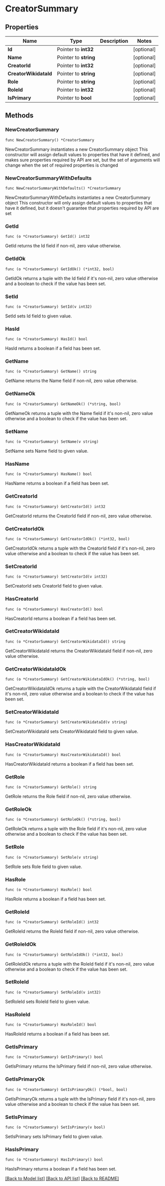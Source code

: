# CreatorSummary

## Properties

Name | Type | Description | Notes
------------ | ------------- | ------------- | -------------
**Id** | Pointer to **int32** |  | [optional] 
**Name** | Pointer to **string** |  | [optional] 
**CreatorId** | Pointer to **int32** |  | [optional] 
**CreatorWikidataId** | Pointer to **string** |  | [optional] 
**Role** | Pointer to **string** |  | [optional] 
**RoleId** | Pointer to **int32** |  | [optional] 
**IsPrimary** | Pointer to **bool** |  | [optional] 

## Methods

### NewCreatorSummary

`func NewCreatorSummary() *CreatorSummary`

NewCreatorSummary instantiates a new CreatorSummary object
This constructor will assign default values to properties that have it defined,
and makes sure properties required by API are set, but the set of arguments
will change when the set of required properties is changed

### NewCreatorSummaryWithDefaults

`func NewCreatorSummaryWithDefaults() *CreatorSummary`

NewCreatorSummaryWithDefaults instantiates a new CreatorSummary object
This constructor will only assign default values to properties that have it defined,
but it doesn't guarantee that properties required by API are set

### GetId

`func (o *CreatorSummary) GetId() int32`

GetId returns the Id field if non-nil, zero value otherwise.

### GetIdOk

`func (o *CreatorSummary) GetIdOk() (*int32, bool)`

GetIdOk returns a tuple with the Id field if it's non-nil, zero value otherwise
and a boolean to check if the value has been set.

### SetId

`func (o *CreatorSummary) SetId(v int32)`

SetId sets Id field to given value.

### HasId

`func (o *CreatorSummary) HasId() bool`

HasId returns a boolean if a field has been set.

### GetName

`func (o *CreatorSummary) GetName() string`

GetName returns the Name field if non-nil, zero value otherwise.

### GetNameOk

`func (o *CreatorSummary) GetNameOk() (*string, bool)`

GetNameOk returns a tuple with the Name field if it's non-nil, zero value otherwise
and a boolean to check if the value has been set.

### SetName

`func (o *CreatorSummary) SetName(v string)`

SetName sets Name field to given value.

### HasName

`func (o *CreatorSummary) HasName() bool`

HasName returns a boolean if a field has been set.

### GetCreatorId

`func (o *CreatorSummary) GetCreatorId() int32`

GetCreatorId returns the CreatorId field if non-nil, zero value otherwise.

### GetCreatorIdOk

`func (o *CreatorSummary) GetCreatorIdOk() (*int32, bool)`

GetCreatorIdOk returns a tuple with the CreatorId field if it's non-nil, zero value otherwise
and a boolean to check if the value has been set.

### SetCreatorId

`func (o *CreatorSummary) SetCreatorId(v int32)`

SetCreatorId sets CreatorId field to given value.

### HasCreatorId

`func (o *CreatorSummary) HasCreatorId() bool`

HasCreatorId returns a boolean if a field has been set.

### GetCreatorWikidataId

`func (o *CreatorSummary) GetCreatorWikidataId() string`

GetCreatorWikidataId returns the CreatorWikidataId field if non-nil, zero value otherwise.

### GetCreatorWikidataIdOk

`func (o *CreatorSummary) GetCreatorWikidataIdOk() (*string, bool)`

GetCreatorWikidataIdOk returns a tuple with the CreatorWikidataId field if it's non-nil, zero value otherwise
and a boolean to check if the value has been set.

### SetCreatorWikidataId

`func (o *CreatorSummary) SetCreatorWikidataId(v string)`

SetCreatorWikidataId sets CreatorWikidataId field to given value.

### HasCreatorWikidataId

`func (o *CreatorSummary) HasCreatorWikidataId() bool`

HasCreatorWikidataId returns a boolean if a field has been set.

### GetRole

`func (o *CreatorSummary) GetRole() string`

GetRole returns the Role field if non-nil, zero value otherwise.

### GetRoleOk

`func (o *CreatorSummary) GetRoleOk() (*string, bool)`

GetRoleOk returns a tuple with the Role field if it's non-nil, zero value otherwise
and a boolean to check if the value has been set.

### SetRole

`func (o *CreatorSummary) SetRole(v string)`

SetRole sets Role field to given value.

### HasRole

`func (o *CreatorSummary) HasRole() bool`

HasRole returns a boolean if a field has been set.

### GetRoleId

`func (o *CreatorSummary) GetRoleId() int32`

GetRoleId returns the RoleId field if non-nil, zero value otherwise.

### GetRoleIdOk

`func (o *CreatorSummary) GetRoleIdOk() (*int32, bool)`

GetRoleIdOk returns a tuple with the RoleId field if it's non-nil, zero value otherwise
and a boolean to check if the value has been set.

### SetRoleId

`func (o *CreatorSummary) SetRoleId(v int32)`

SetRoleId sets RoleId field to given value.

### HasRoleId

`func (o *CreatorSummary) HasRoleId() bool`

HasRoleId returns a boolean if a field has been set.

### GetIsPrimary

`func (o *CreatorSummary) GetIsPrimary() bool`

GetIsPrimary returns the IsPrimary field if non-nil, zero value otherwise.

### GetIsPrimaryOk

`func (o *CreatorSummary) GetIsPrimaryOk() (*bool, bool)`

GetIsPrimaryOk returns a tuple with the IsPrimary field if it's non-nil, zero value otherwise
and a boolean to check if the value has been set.

### SetIsPrimary

`func (o *CreatorSummary) SetIsPrimary(v bool)`

SetIsPrimary sets IsPrimary field to given value.

### HasIsPrimary

`func (o *CreatorSummary) HasIsPrimary() bool`

HasIsPrimary returns a boolean if a field has been set.


[[Back to Model list]](../README.md#documentation-for-models) [[Back to API list]](../README.md#documentation-for-api-endpoints) [[Back to README]](../README.md)


